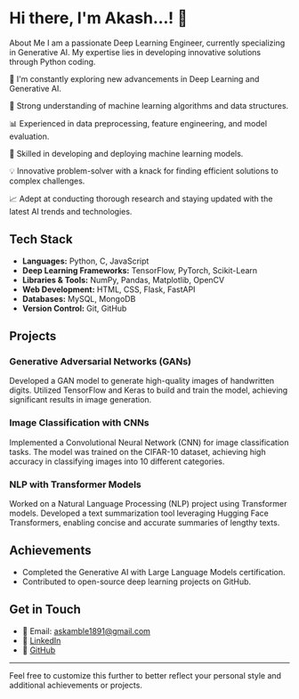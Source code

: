 # Hi there, I'm Akash...! 👋

About Me
I am a passionate Deep Learning Engineer, currently specializing in Generative AI. My expertise lies in developing innovative solutions through Python coding.

🌱 I'm constantly exploring new advancements in Deep Learning and Generative AI.

🧠 Strong understanding of machine learning algorithms and data structures.

📊 Experienced in data preprocessing, feature engineering, and model evaluation.

🤖 Skilled in developing and deploying machine learning models.

💡 Innovative problem-solver with a knack for finding efficient solutions to complex challenges.

📈 Adept at conducting thorough research and staying updated with the latest AI trends and technologies.

## Tech Stack

- **Languages:** Python, C, JavaScript
- **Deep Learning Frameworks:** TensorFlow, PyTorch, Scikit-Learn
- **Libraries & Tools:** NumPy, Pandas, Matplotlib, OpenCV
- **Web Development:** HTML, CSS, Flask, FastAPI
- **Databases:** MySQL, MongoDB
- **Version Control:** Git, GitHub

## Projects

### Generative Adversarial Networks (GANs)
Developed a GAN model to generate high-quality images of handwritten digits. Utilized TensorFlow and Keras to build and train the model, achieving significant results in image generation.

### Image Classification with CNNs
Implemented a Convolutional Neural Network (CNN) for image classification tasks. The model was trained on the CIFAR-10 dataset, achieving high accuracy in classifying images into 10 different categories.

### NLP with Transformer Models
Worked on a Natural Language Processing (NLP) project using Transformer models. Developed a text summarization tool leveraging Hugging Face Transformers, enabling concise and accurate summaries of lengthy texts.

## Achievements

- Completed the Generative AI with Large Language Models certification.
- Contributed to open-source deep learning projects on GitHub.

## Get in Touch

- 📧 Email: askamble1891@gmail.com
- 💼 [LinkedIn](https://www.linkedin.com/in/akash-kamble-a5125221a/)
- 📂 [GitHub](https://github.com/askamble1891)

---

Feel free to customize this further to better reflect your personal style and additional achievements or projects.
